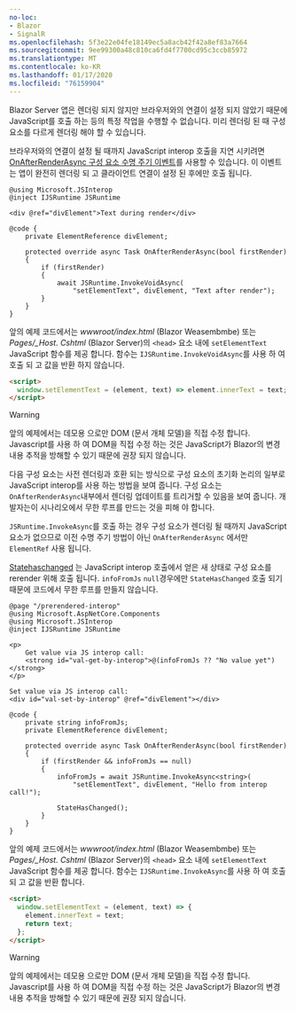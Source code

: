 ```yaml
---
no-loc:
- Blazor
- SignalR
ms.openlocfilehash: 5f3e22e04fe18149ec5a8acb42f42a8ef83a7664
ms.sourcegitcommit: 9ee99300a48c810ca6fd4f7700cd95c3ccb85972
ms.translationtype: MT
ms.contentlocale: ko-KR
ms.lasthandoff: 01/17/2020
ms.locfileid: "76159904"
---
```

Blazor Server 앱은 렌더링 되지 않지만 브라우저와의 연결이 설정 되지 않았기 때문에 JavaScript를 호출 하는 등의 특정 작업을 수행할 수 없습니다. 미리 렌더링 된 때 구성 요소를 다르게 렌더링 해야 할 수 있습니다.

브라우저와의 연결이 설정 될 때까지 JavaScript interop 호출을 지연 시키려면 [OnAfterRenderAsync 구성 요소 수명 주기 이벤트](xref:blazor/lifecycle#after-component-render)를 사용할 수 있습니다. 이 이벤트는 앱이 완전히 렌더링 되 고 클라이언트 연결이 설정 된 후에만 호출 됩니다.

```cshtml
@using Microsoft.JSInterop
@inject IJSRuntime JSRuntime

<div @ref="divElement">Text during render</div>

@code {
    private ElementReference divElement;

    protected override async Task OnAfterRenderAsync(bool firstRender)
    {
        if (firstRender)
        {
            await JSRuntime.InvokeVoidAsync(
                "setElementText", divElement, "Text after render");
        }
    }
}
```

앞의 예제 코드에서는 *wwwroot/index.html* (Blazor Weasembmbe) 또는 *Pages/_Host. Cshtml* (Blazor Server)의 `<head>` 요소 내에 `setElementText` JavaScript 함수를 제공 합니다. 함수는 `IJSRuntime.InvokeVoidAsync`를 사용 하 여 호출 되 고 값을 반환 하지 않습니다.

```html
<script>
  window.setElementText = (element, text) => element.innerText = text;
</script>
```

> [!WARNING]
> 앞의 예제에서는 데모용 으로만 DOM (문서 개체 모델)을 직접 수정 합니다. Javascript를 사용 하 여 DOM을 직접 수정 하는 것은 JavaScript가 Blazor의 변경 내용 추적을 방해할 수 있기 때문에 권장 되지 않습니다.

다음 구성 요소는 사전 렌더링과 호환 되는 방식으로 구성 요소의 초기화 논리의 일부로 JavaScript interop를 사용 하는 방법을 보여 줍니다. 구성 요소는 `OnAfterRenderAsync`내부에서 렌더링 업데이트를 트리거할 수 있음을 보여 줍니다. 개발자는이 시나리오에서 무한 루프를 만드는 것을 피해 야 합니다.

`JSRuntime.InvokeAsync`를 호출 하는 경우 구성 요소가 렌더링 될 때까지 JavaScript 요소가 없으므로 이전 수명 주기 방법이 아닌 `OnAfterRenderAsync` 에서만 `ElementRef` 사용 됩니다.

[Statehaschanged](xref:blazor/lifecycle#state-changes) 는 JavaScript interop 호출에서 얻은 새 상태로 구성 요소를 rerender 위해 호출 됩니다. `infoFromJs` `null`경우에만 `StateHasChanged` 호출 되기 때문에 코드에서 무한 루프를 만들지 않습니다.

```cshtml
@page "/prerendered-interop"
@using Microsoft.AspNetCore.Components
@using Microsoft.JSInterop
@inject IJSRuntime JSRuntime

<p>
    Get value via JS interop call:
    <strong id="val-get-by-interop">@(infoFromJs ?? "No value yet")</strong>
</p>

Set value via JS interop call:
<div id="val-set-by-interop" @ref="divElement"></div>

@code {
    private string infoFromJs;
    private ElementReference divElement;

    protected override async Task OnAfterRenderAsync(bool firstRender)
    {
        if (firstRender && infoFromJs == null)
        {
            infoFromJs = await JSRuntime.InvokeAsync<string>(
                "setElementText", divElement, "Hello from interop call!");

            StateHasChanged();
        }
    }
}
```

앞의 예제 코드에서는 *wwwroot/index.html* (Blazor Weasembmbe) 또는 *Pages/_Host. Cshtml* (Blazor Server)의 `<head>` 요소 내에 `setElementText` JavaScript 함수를 제공 합니다. 함수는 `IJSRuntime.InvokeAsync`를 사용 하 여 호출 되 고 값을 반환 합니다.

```html
<script>
  window.setElementText = (element, text) => {
    element.innerText = text;
    return text;
  };
</script>
```

> [!WARNING]
> 앞의 예제에서는 데모용 으로만 DOM (문서 개체 모델)을 직접 수정 합니다. Javascript를 사용 하 여 DOM을 직접 수정 하는 것은 JavaScript가 Blazor의 변경 내용 추적을 방해할 수 있기 때문에 권장 되지 않습니다.
